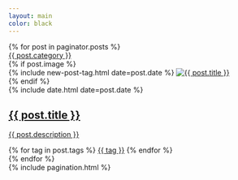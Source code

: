 ```yaml
---
layout: main
color: black
---
```


<main class="home" id="post" role="main" itemprop="mainContentOfPage" itemscope="itemscope" itemtype="http://schema.org/Blog">
    <button id="request" class="mdl-button mdl-js-button mdl-button--raised mdl-button--colored" style="display: none;">Request Permission</button>
    <div id="grid" class="row flex-grid">
    {% for post in paginator.posts %}
    <!--{% for post in site.posts %}-->
        <article class="box-item" itemscope="itemscope" itemtype="http://schema.org/BlogPosting" itemprop="blogPost">
            <span class="category">
                <a href="{{ site.url }}{{ site.baseurl }}/category/{{ post.category }}">
                    <span>{{ post.category }}</span>
                </a>
            </span>
            <div class="box-body">
                {% if post.image %}
                    <div class="cover">
                        {% include new-post-tag.html date=post.date %}
                        <a href="{{ post.url | prepend: site.baseurl }}" {% if isnewpost %}class="new-post"{% endif %} >
                            <img src="/assets/img/placeholder.png" data-url="{{ post.image | replace: "upload/", "upload/c_fill,h_200,w_300/" }}" class="preload" alt="{{ post.title }}">
                        </a>
                    </div>
                {% endif %}
                <div class="box-info">
                    <meta itemprop="datePublished" content="{{ post.date | date_to_xmlschema }}">
                    <time itemprop="datePublished" datetime="{{ post.date | date_to_xmlschema }}" class="date">
                        {% include date.html date=post.date %}
                    </time>
                    <a class="post-link" href="{{ post.url | prepend: site.baseurl }}">
                        <h2 class="post-title" itemprop="name">
                            {{ post.title }}
                        </h2>
                    </a>
                    <a class="post-link" href="{{ post.url | prepend: site.baseurl }}">
                        <p class="description">{{ post.description }}</p>
                    </a>
                    <div class="tags">
                        {% for tag in post.tags %}
                            <a href="{{ site.baseurl }}/tags/#{{tag | slugify }}">{{ tag }}</a>
                        {% endfor %}
                    </div>
                </div>
            </div>
        </article>
    {% endfor %}
        <article class="box-item">
        </article>
        <article class="box-item">
        </article>
        <article class="box-item">
        </article>
    </div>
   {% include pagination.html %}
</main>
